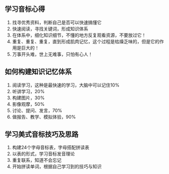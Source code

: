## 学习音标心得
1. 找寻优秀资料，判断自己是否可以快速搞懂它
2. 快速阅读，寻找关键词，形成知识体系
3. 在体系中，细化知识细节，不懂的地方反复观看资源，不要放过它！
4. 重复、重复、重复，直到形成肌肉记忆，这个过程是枯燥乏味的，但是它的作用是巨大的！
5. 万事开头难，世上无难事，只怕有心人！

## 如何构建知识记忆体系
1. 阅读学习，这种是最快速的学习，大脑中可以记住10%
2. 听讲学习，20%
3. 构建图片，30%
4. 影像观摩，50%
5. 讨论、提问、发言，70%
6. 做报告、教学、模拟体验，90%

## 学习美式音标技巧及思路
1. 构建24个字母音标表，字母搭配拼读表
2. 以表的形式，学习音标发音理论
3. 重复联系，知道不会忘记
4. 开始拼读单词，根据自己学习到的技巧与知识